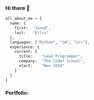 ### Hi there 👋

```python
all_about_me = {
  name: {
    first:  "Jared",
    last:   "Ellis"
  },
  languages: ["Python", "C#", "C++"],
  experience: {
    current: {
      title:    "Lead Programmer",
      company:  "The Coder School",
      start:    "Nov 2019"
    }
  }
}
```

### Portfolio: <a href="https://www.jaredellis.myportfolio.com">
